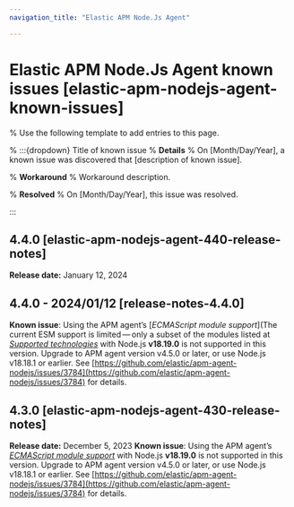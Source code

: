 ```yaml
---
navigation_title: "Elastic APM Node.Js Agent"

---
```


# Elastic APM Node.Js Agent known issues [elastic-apm-nodejs-agent-known-issues]

% Use the following template to add entries to this page.

% :::{dropdown} Title of known issue
% **Details**
% On [Month/Day/Year], a known issue was discovered that [description of known issue].

% **Workaround**
% Workaround description.

% **Resolved**
% On [Month/Day/Year], this issue was resolved.

:::

## 4.4.0 [elastic-apm-nodejs-agent-440-release-notes]
**Release date:** January 12, 2024
## 4.4.0 - 2024/01/12 [release-notes-4.4.0]
**Known issue**: Using the APM agent’s [*ECMAScript module support*](The current ESM support is limited — only a subset of the modules listed at [*Supported technologies*](/reference/esm.md) with Node.js **v18.19.0** is not supported in this version. Upgrade to APM agent version v4.5.0 or later, or use Node.js v18.18.1 or earlier. See [https://github.com/elastic/apm-agent-nodejs/issues/3784](https://github.com/elastic/apm-agent-nodejs/issues/3784) for details.

## 4.3.0 [elastic-apm-nodejs-agent-430-release-notes]
**Release date:** December 5, 2023
**Known issue**: Using the APM agent’s [*ECMAScript module support*](/reference/esm.md) with Node.js **v18.19.0** is not supported in this version. Upgrade to APM agent version v4.5.0 or later, or use Node.js v18.18.1 or earlier. See [https://github.com/elastic/apm-agent-nodejs/issues/3784](https://github.com/elastic/apm-agent-nodejs/issues/3784) for details.